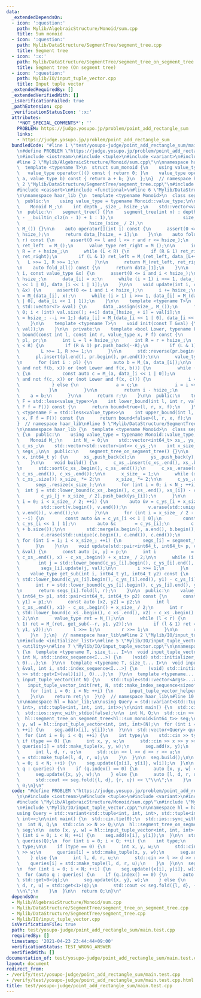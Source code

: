 ```yaml
---
data:
  _extendedDependsOn:
  - icon: ':question:'
    path: Mylib/AlgebraicStructure/Monoid/sum.cpp
    title: Sum monoid
  - icon: ':question:'
    path: Mylib/DataStructure/SegmentTree/segment_tree.cpp
    title: Segment tree
  - icon: ':x:'
    path: Mylib/DataStructure/SegmentTree/segment_tree_on_segment_tree.cpp
    title: Segment tree (On segment tree)
  - icon: ':question:'
    path: Mylib/IO/input_tuple_vector.cpp
    title: Input tuple vector
  _extendedRequiredBy: []
  _extendedVerifiedWith: []
  _isVerificationFailed: true
  _pathExtension: cpp
  _verificationStatusIcon: ':x:'
  attributes:
    '*NOT_SPECIAL_COMMENTS*': ''
    PROBLEM: https://judge.yosupo.jp/problem/point_add_rectangle_sum
    links:
    - https://judge.yosupo.jp/problem/point_add_rectangle_sum
  bundledCode: "#line 1 \"test/yosupo-judge/point_add_rectangle_sum/main.test.cpp\"\
    \n#define PROBLEM \"https://judge.yosupo.jp/problem/point_add_rectangle_sum\"\n\
    \n#include <iostream>\n#include <tuple>\n#include <variant>\n#include <vector>\n\
    #line 2 \"Mylib/AlgebraicStructure/Monoid/sum.cpp\"\n\nnamespace haar_lib {\n\
    \  template <typename T>\n  struct sum_monoid {\n    using value_type = T;\n \
    \   value_type operator()() const { return 0; }\n    value_type operator()(value_type\
    \ a, value_type b) const { return a + b; }\n  };\n}  // namespace haar_lib\n#line\
    \ 2 \"Mylib/DataStructure/SegmentTree/segment_tree.cpp\"\n#include <algorithm>\n\
    #include <cassert>\n#include <functional>\n#line 6 \"Mylib/DataStructure/SegmentTree/segment_tree.cpp\"\
    \n\nnamespace haar_lib {\n  template <typename Monoid>\n  class segment_tree {\n\
    \  public:\n    using value_type = typename Monoid::value_type;\n\n  private:\n\
    \    Monoid M_;\n    int depth_, size_, hsize_;\n    std::vector<value_type> data_;\n\
    \n  public:\n    segment_tree() {}\n    segment_tree(int n) : depth_(n > 1 ? 32\
    \ - __builtin_clz(n - 1) + 1 : 1),\n                          size_(1 << depth_),\n\
    \                          hsize_(size_ / 2),\n                          data_(size_,\
    \ M_()) {}\n\n    auto operator[](int i) const {\n      assert(0 <= i and i <\
    \ hsize_);\n      return data_[hsize_ + i];\n    }\n\n    auto fold(int l, int\
    \ r) const {\n      assert(0 <= l and l <= r and r <= hsize_);\n      value_type\
    \ ret_left  = M_();\n      value_type ret_right = M_();\n\n      int L = l + hsize_,\
    \ R = r + hsize_;\n      while (L < R) {\n        if (R & 1) ret_right = M_(data_[--R],\
    \ ret_right);\n        if (L & 1) ret_left = M_(ret_left, data_[L++]);\n     \
    \   L >>= 1, R >>= 1;\n      }\n\n      return M_(ret_left, ret_right);\n    }\n\
    \n    auto fold_all() const {\n      return data_[1];\n    }\n\n    void set(int\
    \ i, const value_type &x) {\n      assert(0 <= i and i < hsize_);\n      i +=\
    \ hsize_;\n      data_[i] = x;\n      while (i > 1) i >>= 1, data_[i] = M_(data_[i\
    \ << 1 | 0], data_[i << 1 | 1]);\n    }\n\n    void update(int i, const value_type\
    \ &x) {\n      assert(0 <= i and i < hsize_);\n      i += hsize_;\n      data_[i]\
    \ = M_(data_[i], x);\n      while (i > 1) i >>= 1, data_[i] = M_(data_[i << 1\
    \ | 0], data_[i << 1 | 1]);\n    }\n\n    template <typename T>\n    void init_with_vector(const\
    \ std::vector<T> &val) {\n      data_.assign(size_, M_());\n      for (int i =\
    \ 0; i < (int) val.size(); ++i) data_[hsize_ + i] = val[i];\n      for (int i\
    \ = hsize_; --i >= 1;) data_[i] = M_(data_[i << 1 | 0], data_[i << 1 | 1]);\n\
    \    }\n\n    template <typename T>\n    void init(const T &val) {\n      init_with_vector(std::vector<value_type>(hsize_,\
    \ val));\n    }\n\n  private:\n    template <bool Lower, typename F>\n    int\
    \ bound(const int l, const int r, value_type x, F f) const {\n      std::vector<int>\
    \ pl, pr;\n      int L = l + hsize_;\n      int R = r + hsize_;\n      while (L\
    \ < R) {\n        if (R & 1) pr.push_back(--R);\n        if (L & 1) pl.push_back(L++);\n\
    \        L >>= 1, R >>= 1;\n      }\n\n      std::reverse(pr.begin(), pr.end());\n\
    \      pl.insert(pl.end(), pr.begin(), pr.end());\n\n      value_type a = M_();\n\
    \n      for (int i : pl) {\n        auto b = M_(a, data_[i]);\n\n        if ((Lower\
    \ and not f(b, x)) or (not Lower and f(x, b))) {\n          while (i < hsize_)\
    \ {\n            const auto c = M_(a, data_[i << 1 | 0]);\n            if ((Lower\
    \ and not f(c, x)) or (not Lower and f(x, c))) {\n              i = i << 1 | 0;\n\
    \            } else {\n              a = c;\n              i = i << 1 | 1;\n \
    \           }\n          }\n\n          return i - hsize_;\n        }\n\n    \
    \    a = b;\n      }\n\n      return r;\n    }\n\n  public:\n    template <typename\
    \ F = std::less<value_type>>\n    int lower_bound(int l, int r, value_type x,\
    \ F f = F()) const {\n      return bound<true>(l, r, x, f);\n    }\n\n    template\
    \ <typename F = std::less<value_type>>\n    int upper_bound(int l, int r, value_type\
    \ x, F f = F()) const {\n      return bound<false>(l, r, x, f);\n    }\n  };\n\
    }  // namespace haar_lib\n#line 5 \"Mylib/DataStructure/SegmentTree/segment_tree_on_segment_tree.cpp\"\
    \n\nnamespace haar_lib {\n  template <typename Monoid>\n  class segment_tree_on_segment_tree\
    \ {\n  public:\n    using value_type = typename Monoid::value_type;\n\n  private:\n\
    \    Monoid M_;\n    int N_ = 0;\n    std::vector<int64_t> xs_, ys_;\n    std::vector<int>\
    \ c_xs_;\n    std::vector<std::vector<int>> c_ys_;\n    int x_size_;\n    std::vector<segment_tree<Monoid>>\
    \ segs_;\n\n  public:\n    segment_tree_on_segment_tree() {}\n\n    void add(int64_t\
    \ x, int64_t y) {\n      xs_.push_back(x);\n      ys_.push_back(y);\n      ++N_;\n\
    \    }\n\n    void build() {\n      c_xs_.insert(c_xs_.end(), xs_.begin(), xs_.end());\n\
    \n      std::sort(c_xs_.begin(), c_xs_.end());\n      c_xs_.erase(std::unique(c_xs_.begin(),\
    \ c_xs_.end()), c_xs_.end());\n\n      x_size_ = 1;\n      while (x_size_ < (int)\
    \ c_xs_.size()) x_size_ *= 2;\n      x_size_ *= 2;\n\n      c_ys_.resize(x_size_);\n\
    \      segs_.resize(x_size_);\n\n      for (int i = 0; i < N_; ++i) {\n      \
    \  int j = std::lower_bound(c_xs_.begin(), c_xs_.end(), xs_[i]) - c_xs_.begin();\n\
    \        c_ys_[j + x_size_ / 2].push_back(ys_[i]);\n      }\n\n      for (int\
    \ i = 0; i < x_size_ / 2; ++i) {\n        auto &v = c_ys_[i + x_size_ / 2];\n\
    \        std::sort(v.begin(), v.end());\n        v.erase(std::unique(v.begin(),\
    \ v.end()), v.end());\n      }\n\n      for (int i = x_size_ / 2 - 1; i >= 1;\
    \ --i) {\n        const auto &a = c_ys_[i << 1 | 0];\n        const auto &b =\
    \ c_ys_[i << 1 | 1];\n        auto &c       = c_ys_[i];\n        c.resize(a.size()\
    \ + b.size());\n\n        std::merge(a.begin(), a.end(), b.begin(), b.end(), c.begin());\n\
    \        c.erase(std::unique(c.begin(), c.end()), c.end());\n      }\n\n     \
    \ for (int i = 1; i < x_size_; ++i) {\n        segs_[i] = segment_tree<Monoid>(c_ys_[i].size());\n\
    \      }\n    }\n\n    void update(std::pair<int64_t, int64_t> p, const value_type\
    \ &val) {\n      const auto [x, y] = p;\n      int i             = std::lower_bound(c_xs_.begin(),\
    \ c_xs_.end(), x) - c_xs_.begin() + x_size_ / 2;\n\n      while (i >= 1) {\n \
    \       int j = std::lower_bound(c_ys_[i].begin(), c_ys_[i].end(), y) - c_ys_[i].begin();\n\
    \        segs_[i].update(j, val);\n\n        i >>= 1;\n      }\n    }\n\n  private:\n\
    \    value_type get_sub(int i, int64_t y1, int64_t y2) const {\n      int l =\
    \ std::lower_bound(c_ys_[i].begin(), c_ys_[i].end(), y1) - c_ys_[i].begin();\n\
    \      int r = std::lower_bound(c_ys_[i].begin(), c_ys_[i].end(), y2) - c_ys_[i].begin();\n\
    \n      return segs_[i].fold(l, r);\n    }\n\n  public:\n    value_type fold(std::pair<int64_t,\
    \ int64_t> p1, std::pair<int64_t, int64_t> p2) const {\n      const auto [x1,\
    \ y1] = p1;\n      const auto [x2, y2] = p2;\n      int l               = std::lower_bound(c_xs_.begin(),\
    \ c_xs_.end(), x1) - c_xs_.begin() + x_size_ / 2;\n      int r               =\
    \ std::lower_bound(c_xs_.begin(), c_xs_.end(), x2) - c_xs_.begin() + x_size_ /\
    \ 2;\n\n      value_type ret = M_();\n\n      while (l < r) {\n        if (r &\
    \ 1) ret = M_(ret, get_sub(--r, y1, y2));\n        if (l & 1) ret = M_(ret, get_sub(l++,\
    \ y1, y2));\n        l >>= 1;\n        r >>= 1;\n      }\n\n      return ret;\n\
    \    }\n  };\n}  // namespace haar_lib\n#line 2 \"Mylib/IO/input_tuple_vector.cpp\"\
    \n#include <initializer_list>\n#line 5 \"Mylib/IO/input_tuple_vector.cpp\"\n#include\
    \ <utility>\n#line 7 \"Mylib/IO/input_tuple_vector.cpp\"\n\nnamespace haar_lib\
    \ {\n  template <typename T, size_t... I>\n  void input_tuple_vector_init(T &val,\
    \ int N, std::index_sequence<I...>) {\n    (void) std::initializer_list<int>{(void(std::get<I>(val).resize(N)),\
    \ 0)...};\n  }\n\n  template <typename T, size_t... I>\n  void input_tuple_vector_helper(T\
    \ &val, int i, std::index_sequence<I...>) {\n    (void) std::initializer_list<int>{(void(std::cin\
    \ >> std::get<I>(val)[i]), 0)...};\n  }\n\n  template <typename... Args>\n  auto\
    \ input_tuple_vector(int N) {\n    std::tuple<std::vector<Args>...> ret;\n\n \
    \   input_tuple_vector_init(ret, N, std::make_index_sequence<sizeof...(Args)>());\n\
    \    for (int i = 0; i < N; ++i) {\n      input_tuple_vector_helper(ret, i, std::make_index_sequence<sizeof...(Args)>());\n\
    \    }\n\n    return ret;\n  }\n}  // namespace haar_lib\n#line 10 \"test/yosupo-judge/point_add_rectangle_sum/main.test.cpp\"\
    \n\nnamespace hl = haar_lib;\n\nusing Query = std::variant<std::tuple<int, int,\
    \ int>, std::tuple<int, int, int, int>>;\n\nint main() {\n  std::cin.tie(0);\n\
    \  std::ios::sync_with_stdio(false);\n\n  int N, Q;\n  std::cin >> N >> Q;\n\n\
    \  hl::segment_tree_on_segment_tree<hl::sum_monoid<int64_t>> seg;\n\n  auto [x,\
    \ y, w] = hl::input_tuple_vector<int, int, int>(N);\n  for (int i = 0; i < N;\
    \ ++i) {\n    seg.add(x[i], y[i]);\n  }\n\n  std::vector<Query> queries(Q);\n\
    \  for (int i = 0; i < Q; ++i) {\n    int type;\n    std::cin >> type;\n\n   \
    \ if (type == 0) {\n      int x, y, w;\n      std::cin >> x >> y >> w;\n     \
    \ queries[i] = std::make_tuple(x, y, w);\n      seg.add(x, y);\n    } else {\n\
    \      int l, d, r, u;\n      std::cin >> l >> d >> r >> u;\n      queries[i]\
    \ = std::make_tuple(l, d, r, u);\n    }\n  }\n\n  seg.build();\n\n  for (int i\
    \ = 0; i < N; ++i) {\n    seg.update({x[i], y[i]}, w[i]);\n  }\n\n  for (auto\
    \ q : queries) {\n    if (q.index() == 0) {\n      auto [x, y, w] = std::get<0>(q);\n\
    \      seg.update({x, y}, w);\n    } else {\n      auto [l, d, r, u] = std::get<1>(q);\n\
    \      std::cout << seg.fold({l, d}, {r, u}) << \"\\n\";\n    }\n  }\n\n  return\
    \ 0;\n}\n"
  code: "#define PROBLEM \"https://judge.yosupo.jp/problem/point_add_rectangle_sum\"\
    \n\n#include <iostream>\n#include <tuple>\n#include <variant>\n#include <vector>\n\
    #include \"Mylib/AlgebraicStructure/Monoid/sum.cpp\"\n#include \"Mylib/DataStructure/SegmentTree/segment_tree_on_segment_tree.cpp\"\
    \n#include \"Mylib/IO/input_tuple_vector.cpp\"\n\nnamespace hl = haar_lib;\n\n\
    using Query = std::variant<std::tuple<int, int, int>, std::tuple<int, int, int,\
    \ int>>;\n\nint main() {\n  std::cin.tie(0);\n  std::ios::sync_with_stdio(false);\n\
    \n  int N, Q;\n  std::cin >> N >> Q;\n\n  hl::segment_tree_on_segment_tree<hl::sum_monoid<int64_t>>\
    \ seg;\n\n  auto [x, y, w] = hl::input_tuple_vector<int, int, int>(N);\n  for\
    \ (int i = 0; i < N; ++i) {\n    seg.add(x[i], y[i]);\n  }\n\n  std::vector<Query>\
    \ queries(Q);\n  for (int i = 0; i < Q; ++i) {\n    int type;\n    std::cin >>\
    \ type;\n\n    if (type == 0) {\n      int x, y, w;\n      std::cin >> x >> y\
    \ >> w;\n      queries[i] = std::make_tuple(x, y, w);\n      seg.add(x, y);\n\
    \    } else {\n      int l, d, r, u;\n      std::cin >> l >> d >> r >> u;\n  \
    \    queries[i] = std::make_tuple(l, d, r, u);\n    }\n  }\n\n  seg.build();\n\
    \n  for (int i = 0; i < N; ++i) {\n    seg.update({x[i], y[i]}, w[i]);\n  }\n\n\
    \  for (auto q : queries) {\n    if (q.index() == 0) {\n      auto [x, y, w] =\
    \ std::get<0>(q);\n      seg.update({x, y}, w);\n    } else {\n      auto [l,\
    \ d, r, u] = std::get<1>(q);\n      std::cout << seg.fold({l, d}, {r, u}) << \"\
    \\n\";\n    }\n  }\n\n  return 0;\n}\n"
  dependsOn:
  - Mylib/AlgebraicStructure/Monoid/sum.cpp
  - Mylib/DataStructure/SegmentTree/segment_tree_on_segment_tree.cpp
  - Mylib/DataStructure/SegmentTree/segment_tree.cpp
  - Mylib/IO/input_tuple_vector.cpp
  isVerificationFile: true
  path: test/yosupo-judge/point_add_rectangle_sum/main.test.cpp
  requiredBy: []
  timestamp: '2021-04-23 23:44:44+09:00'
  verificationStatus: TEST_WRONG_ANSWER
  verifiedWith: []
documentation_of: test/yosupo-judge/point_add_rectangle_sum/main.test.cpp
layout: document
redirect_from:
- /verify/test/yosupo-judge/point_add_rectangle_sum/main.test.cpp
- /verify/test/yosupo-judge/point_add_rectangle_sum/main.test.cpp.html
title: test/yosupo-judge/point_add_rectangle_sum/main.test.cpp
---
```

